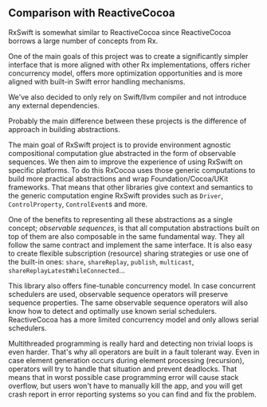 ## Comparison with ReactiveCocoa

RxSwift is somewhat similar to ReactiveCocoa since ReactiveCocoa borrows a large number of concepts from Rx.

One of the main goals of this project was to create a significantly simpler interface that is more aligned with other Rx implementations, offers richer concurrency model, offers more optimization opportunities and is more aligned with built-in Swift error handling mechanisms.

We've also decided to only rely on Swift/llvm compiler and not introduce any external dependencies.

Probably the main difference between these projects is the difference of approach in building abstractions.

The main goal of RxSwift project is to provide environment agnostic compositional computation glue abstracted in the form of observable sequences.
We then aim to improve the experience of using RxSwift on specific platforms. To do this RxCocoa  uses those generic computations to build more practical abstractions and wrap Foundation/Cocoa/UKit frameworks. That means that other libraries give context and semantics to the generic computation engine RxSwift provides such as `Driver`, `ControlProperty`, `ControlEvent`s and more.

One of the benefits to representing all these abstractions as a single concept; ​_observable sequences_​, is that all computation abstractions built on top of them are also composable in the same fundamental way. They all follow the same contract and implement the same interface.
 It is also easy to create flexible subscription (resource) sharing strategies or use one of the built-in ones: `share`, `shareReplay`, `publish`, `multicast`, `shareReplayLatestWhileConnected`...

This library also offers fine-tunable concurrency model. In case concurrent schedulers are used, observable sequence operators will preserve sequence properties. The same observable sequence operators will also know how to detect and optimally use known serial schedulers. ReactiveCocoa has a more limited concurrency model and only allows serial schedulers.

Multithreaded programming is really hard and detecting non trivial loops is even harder. That's why all operators are built in a fault tolerant way. Even in case element generation occurs during element processing (recursion), operators will try to handle that situation and prevent deadlocks. That means that in worst possible case programming error will cause stack overflow, but users won't have to manually kill the app, and you will get crash report in error reporting systems so you can find and fix the problem.
